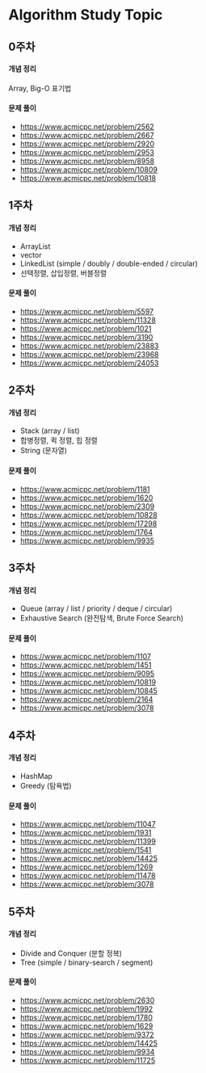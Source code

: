 # Algorithm Study Topic

## 0주차
#### 개념 정리
Array, Big-O 표기법 
#### 문제 풀이 
- https://www.acmicpc.net/problem/2562
- https://www.acmicpc.net/problem/2667
- https://www.acmicpc.net/problem/2920
- https://www.acmicpc.net/problem/2953
- https://www.acmicpc.net/problem/8958
- https://www.acmicpc.net/problem/10809
- https://www.acmicpc.net/problem/10818

## 1주차
#### 개념 정리
- ArrayList 
- vector 
- LinkedList (simple / doubly / double-ended / circular)
- 선택정렬, 삽입정렬, 버블정렬

#### 문제 풀이
- https://www.acmicpc.net/problem/5597
- https://www.acmicpc.net/problem/11328
- https://www.acmicpc.net/problem/1021
- https://www.acmicpc.net/problem/3190
- https://www.acmicpc.net/problem/23883
- https://www.acmicpc.net/problem/23968
- https://www.acmicpc.net/problem/24053 

## 2주차
#### 개념 정리
- Stack (array / list)
- 합병정렬, 퀵 정렬, 힙 정렬
- String (문자열)

#### 문제 풀이
- https://www.acmicpc.net/problem/1181
- https://www.acmicpc.net/problem/1620
- https://www.acmicpc.net/problem/2309
- https://www.acmicpc.net/problem/10828
- https://www.acmicpc.net/problem/17298
- https://www.acmicpc.net/problem/1764
- https://www.acmicpc.net/problem/9935 

## 3주차
#### 개념 정리
- Queue (array / list / priority / deque / circular)
- Exhaustive Search (완전탐색, Brute Force Search)

#### 문제 풀이
- https://www.acmicpc.net/problem/1107
- https://www.acmicpc.net/problem/1451
- https://www.acmicpc.net/problem/9095
- https://www.acmicpc.net/problem/10819
- https://www.acmicpc.net/problem/10845
- https://www.acmicpc.net/problem/2164
- https://www.acmicpc.net/problem/3078

## 4주차
#### 개념 정리
- HashMap 
- Greedy (탐욕법)

#### 문제 풀이
- https://www.acmicpc.net/problem/11047
- https://www.acmicpc.net/problem/1931
- https://www.acmicpc.net/problem/11399
- https://www.acmicpc.net/problem/1541
- https://www.acmicpc.net/problem/14425 
- https://www.acmicpc.net/problem/1269
- https://www.acmicpc.net/problem/11478
- https://www.acmicpc.net/problem/3078

## 5주차
#### 개념 정리
- Divide and Conquer (분할 정복)
- Tree (simple / binary-search / segment)

#### 문제 풀이
- https://www.acmicpc.net/problem/2630
- https://www.acmicpc.net/problem/1992 
- https://www.acmicpc.net/problem/1780
- https://www.acmicpc.net/problem/1629 
- https://www.acmicpc.net/problem/9372
- https://www.acmicpc.net/problem/14425
- https://www.acmicpc.net/problem/9934
- https://www.acmicpc.net/problem/11725 



